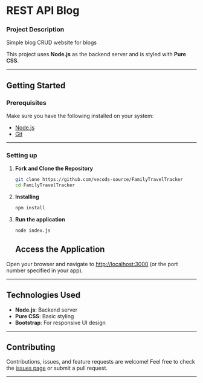 # REST API Blog

### Project Description  
Simple blog CRUD website for blogs

This project uses **Node.js** as the backend server and is styled with **Pure CSS**. 

---

## Getting Started  

### Prerequisites  
Make sure you have the following installed on your system:  
- [Node.js](https://nodejs.org/)  
- [Git](https://git-scm.com/)  

---

### Setting up  

1. **Fork and Clone the Repository**  
   ```bash  
   git clone https://github.com/vecods-source/FamilyTravelTracker
   cd FamilyTravelTracker
   ```
2. **Installing**  
   ```bash
   npm install
   ```
3. **Run the application**  
   ```bash
   node index.js
   ```

   ## Access the Application  
Open your browser and navigate to [http://localhost:3000](http://localhost:3000) (or the port number specified in your app).  

---

## Technologies Used  
- **Node.js**: Backend server  
- **Pure CSS**: Basic styling  
- **Bootstrap**: For responsive UI design  

---

## Contributing  
Contributions, issues, and feature requests are welcome! Feel free to check the [issues page](#) or submit a pull request.  


---
